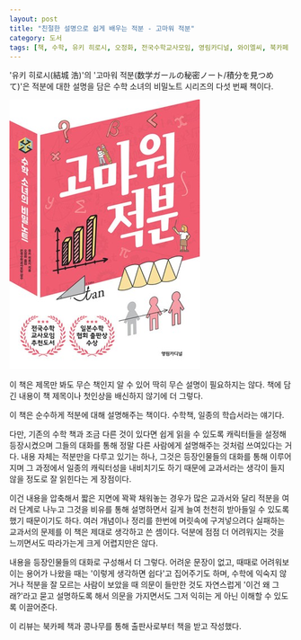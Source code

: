 ```yaml
---
layout: post
title: "친절한 설명으로 쉽게 배우는 적분 - 고마워 적분"
category: 도서
tags: [책, 수학, 유키 히로시, 오정화, 전국수학교사모임, 영림카디널, 와이엘씨, 북카페 책과 콩나무, 서평]
---
```


'유키 히로시(結城 浩)'의
'고마워 적분(数学ガールの秘密ノート/積分を見つめて)'은
적분에 대한 설명을 담은 수학 소녀의 비밀노트 시리즈의 다섯 번째 책이다.

![표지](/images/sugaku-girl-no-himitsu-note-sekibun-wo-mitsumete-book-h480.jpg)

이 책은 제목만 봐도 무슨 책인지 알 수 있어 딱히 무슨 설명이 필요하지는 않다.
책에 담긴 내용이 책 제목이나 첫인상을 배신하지 않기에 더 그렇다.

이 책은 순수하게 적분에 대해 설명해주는 책이다.
수학책, 일종의 학습서라는 얘기다.

다만, 기존의 수학 책과 조금 다른 것이 있다면
쉽게 읽을 수 있도록 캐릭터들을 설정해 등장시켰으며
그들의 대화를 통해 정말 다른 사람에게 설명해주는 것처럼 쓰여있다는 거다.
내용 자체는 적분만을 다루고 있기는 하나,
그것은 등장인물들의 대화를 통해 이루어지며
그 과정에서 일종의 캐릭터성을 내비치기도 하기 때문에
교과서라는 생각이 들지 않을 정도로 잘 읽힌다는 게 장점이다.

이건 내용을 압축해서 짧은 지면에 꽉꽉 채워놓는 경우가 많은 교과서와 달리
적분을 여러 단계로 나누고 그것을 비유를 통해 설명하면서 길게 늘여 천천히 받아들일 수 있도록 했기 때문이기도 하다.
여러 개념이나 정리를 한번에 머릿속에 구겨넣으려다 실패하는 교과서의 문제를 이 책은 제대로 생각하고 쓴 셈이다.
덕분에 점점 더 어려워지는 것을 느끼면서도 따라가는게 크게 어렵지만은 않다.

내용을 등장인물들의 대화로 구성해서 더 그렇다.
어려운 문장이 없고, 때때로 어려워보이는 용어가 나왔을 때는 '이렇게 생각하면 쉽다'고 집어주기도 하며,
수학에 익숙지 않거나 적분을 잘 모르는 사람이 보았을 때 의문이 들만한 것도
자연스럽게 '이건 왜 그래?'라고 묻고 설명하도록 해서
의문을 가지면서도 그저 익히는 게 아닌 이해할 수 있도록 이끌어준다.



<div class="im im-info">
이 리뷰는 북카페 책과 콩나무를 통해 출판사로부터 책을 받고 작성했다.
</div>
